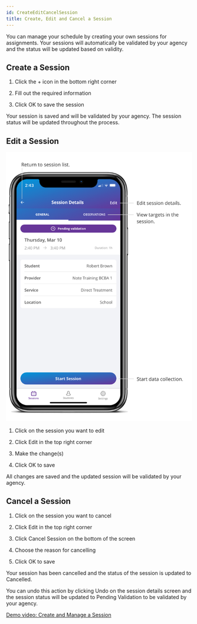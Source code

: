 ```yaml
---
id: CreateEditCancelSession
title: Create, Edit and Cancel a Session  
---
```


You can manage your schedule by creating your own sessions for assignments. Your sessions will automatically be validated by your agency and the status will be updated based on validity. 

## Create a Session

1. Click the + icon in the bottom right corner 

2. Fill out the required information 

3. Click OK to save the session 

Your session is saved and will be validated by your agency. The session status will be updated throughout the process.

## Edit a Session

<img src="/img/SessionDetails.png" width="650" />

1. Click on the session you want to edit 

2. Click Edit in the top right corner 

3. Make the change(s) 

4. Click OK to save


All changes are saved and the updated session will be validated by your agency. 

## Cancel a Session

 1. Click on the session you want to cancel 

2. Click Edit in the top right corner 

3. Click Cancel Session on the bottom of the screen 

4. Choose the reason for cancelling 

5. Click OK to save


Your session has been cancelled and the status of the session is updated to Cancelled.  

You can undo this action by clicking Undo on the session details screen and the session status will be updated to Pending Validation to be validated by your agency. 

[Demo video: Create and Manage a Session ](https://youtu.be/xES-ni3GvLQ/ "Title")